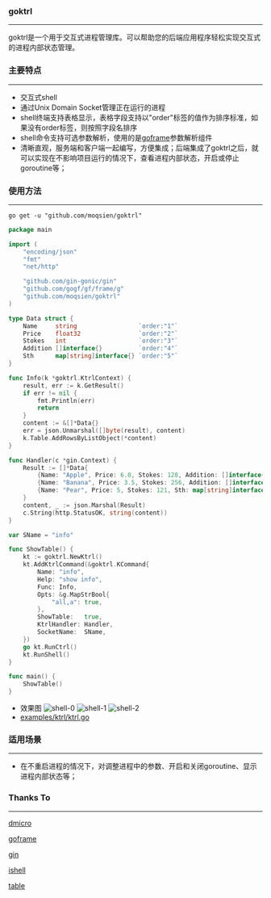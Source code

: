 ### goktrl

------------------
goktrl是一个用于交互式进程管理库。可以帮助您的后端应用程序轻松实现交互式的进程内部状态管理。

### 主要特点

------------------
- 交互式shell
- 通过Unix Domain Socket管理正在运行的进程
- shell终端支持表格显示，表格字段支持以"order"标签的值作为排序标准，如果没有order标签，则按照字段名排序
- shell命令支持可选参数解析，使用的是[goframe](https://goframe.org/pages/viewpage.action?pageId=35357529)参数解析组件
- 清晰直观，服务端和客户端一起编写，方便集成；后端集成了goktrl之后，就可以实现在不影响项目运行的情况下，查看进程内部状态，开启或停止goroutine等；

### 使用方法

------------------
```shell
go get -u "github.com/moqsien/goktrl"
```
```go
package main

import (
	"encoding/json"
	"fmt"
	"net/http"

	"github.com/gin-gonic/gin"
	"github.com/gogf/gf/frame/g"
	"github.com/moqsien/goktrl"
)

type Data struct {
	Name     string                 `order:"1"`
	Price    float32                `order:"2"`
	Stokes   int                    `order:"3"`
	Addition []interface{}          `order:"4"`
	Sth      map[string]interface{} `order:"5"`
}

func Info(k *goktrl.KtrlContext) {
	result, err := k.GetResult()
	if err != nil {
		fmt.Println(err)
		return
	}
	content := &[]*Data{}
	err = json.Unmarshal([]byte(result), content)
	k.Table.AddRowsByListObject(*content)
}

func Handler(c *gin.Context) {
	Result := []*Data{
		{Name: "Apple", Price: 6.0, Stokes: 128, Addition: []interface{}{1, "a", "c"}},
		{Name: "Banana", Price: 3.5, Stokes: 256, Addition: []interface{}{"b", 1.2}},
		{Name: "Pear", Price: 5, Stokes: 121, Sth: map[string]interface{}{"s": 123}},
	}
	content, _ := json.Marshal(Result)
	c.String(http.StatusOK, string(content))
}

var SName = "info"

func ShowTable() {
	kt := goktrl.NewKtrl()
	kt.AddKtrlCommand(&goktrl.KCommand{
		Name: "info",
		Help: "show info",
		Func: Info,
		Opts: &g.MapStrBool{
			"all,a": true,
		},
		ShowTable:   true,
		KtrlHandler: Handler,
		SocketName:  SName,
	})
	go kt.RunCtrl()
	kt.RunShell()
}

func main() {
	ShowTable()
}

```
- 效果图
![shell-0](https://github.com/moqsien/goktrl/blob/main/docs/0.png)
![shell-1](https://github.com/moqsien/goktrl/blob/main/docs/1.png)
![shell-2](https://github.com/moqsien/goktrl/blob/main/docs/2.png)
- [examples/ktrl/ktrl.go](https://github.com/moqsien/goktrl/blob/main/examples/ktrl/ktrl.go)

### 适用场景

------------------
- 在不重启进程的情况下，对调整进程中的参数、开启和关闭goroutine、显示进程内部状态等；

### Thanks To

------------------
[dmicro](https://github.com/osgochina/dmicro)

[goframe](https://github.com/gogf/gf)

[gin](https://github.com/gin-gonic/gin)

[ishell](https://github.com/abiosoft/ishell)

[table](https://github.com/aquasecurity/table)
